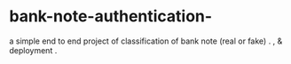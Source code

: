 # bank-note-authentication-
a simple end to end project of classification of bank note (real or fake) . ,  &  deployment .

